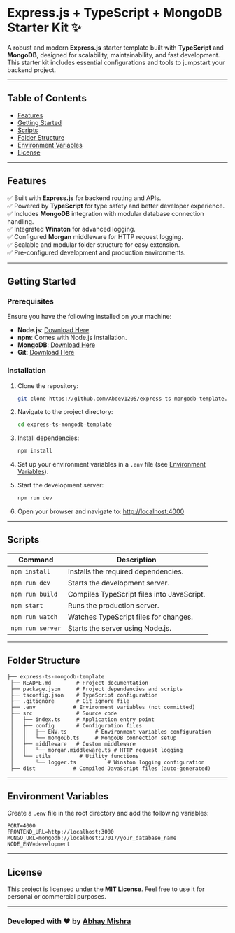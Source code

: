 # Express.js + TypeScript + MongoDB Starter Kit ✨

A robust and modern **Express.js** starter template built with **TypeScript** and **MongoDB**, designed for scalability, maintainability, and fast development. This starter kit includes essential configurations and tools to jumpstart your backend project.

---

## Table of Contents

- [Features](#features)
- [Getting Started](#getting-started)
- [Scripts](#scripts)
- [Folder Structure](#folder-structure)
- [Environment Variables](#environment-variables)
- [License](#license)

---

## Features

✅ Built with **Express.js** for backend routing and APIs.  
✅ Powered by **TypeScript** for type safety and better developer experience.  
✅ Includes **MongoDB** integration with modular database connection handling.  
✅ Integrated **Winston** for advanced logging.  
✅ Configured **Morgan** middleware for HTTP request logging.  
✅ Scalable and modular folder structure for easy extension.  
✅ Pre-configured development and production environments.  

---

## Getting Started

### Prerequisites
Ensure you have the following installed on your machine:

- **Node.js**: [Download Here](https://nodejs.org/)
- **npm**: Comes with Node.js installation.
- **MongoDB**: [Download Here](https://www.mongodb.com/try/download/community)
- **Git**: [Download Here](https://git-scm.com/)

### Installation

1. Clone the repository:
   ```bash
   git clone https://github.com/Abdev1205/express-ts-mongodb-template.git
   ```

2. Navigate to the project directory:
   ```bash
   cd express-ts-mongodb-template
   ```

3. Install dependencies:
   ```bash
   npm install
   ```

4. Set up your environment variables in a `.env` file (see [Environment Variables](#environment-variables)).

5. Start the development server:
   ```bash
   npm run dev
   ```

6. Open your browser and navigate to:
   [http://localhost:4000](http://localhost:4000)

---

## Scripts

| Command             | Description                               |
|---------------------|-------------------------------------------|
| `npm install`       | Installs the required dependencies.       |
| `npm run dev`       | Starts the development server.            |
| `npm run build`     | Compiles TypeScript files into JavaScript.|
| `npm start`         | Runs the production server.               |
| `npm run watch`     | Watches TypeScript files for changes.     |
| `npm run server`    | Starts the server using Node.js.          |

---

## Folder Structure

```plaintext
├── express-ts-mongodb-template
 ├── README.md        # Project documentation
 ├── package.json     # Project dependencies and scripts
 ├── tsconfig.json    # TypeScript configuration
 ├── .gitignore       # Git ignore file
 ├── .env            # Environment variables (not committed)
 ├── src              # Source code
 │   ├── index.ts     # Application entry point
 │   ├── config       # Configuration files
 │   │   ├── ENV.ts         # Environment variables configuration
 │   │   └── mongoDb.ts     # MongoDB connection setup
 │   ├── middleware   # Custom middleware
 │   │   └── morgan.middleware.ts # HTTP request logging
 │   └── utils         # Utility functions
 │       └── logger.ts          # Winston logging configuration
 ├── dist            # Compiled JavaScript files (auto-generated)
```

---

## Environment Variables

Create a `.env` file in the root directory and add the following variables:

```plaintext
PORT=4000
FRONTEND_URL=http://localhost:3000
MONGO_URL=mongodb://localhost:27017/your_database_name
NODE_ENV=development
```

---

## License

This project is licensed under the **MIT License**. Feel free to use it for personal or commercial purposes.

---

### Developed with ❤️ by [Abhay Mishra](https://abhaymishra.in)

